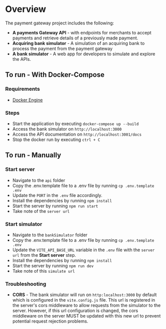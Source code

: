 # Overview

The payment gateway project includes the following:
- **A payments Gateway API** - with endpoints for merchants to accept payments and retrieve details of a previously made payment.
- **Acquiring bank simulator** - A simulation of an acquiring bank to process the payment from the payment gateway
- **A bank simulator** - A web app for developers to simulate and explore the APIs.

## To run - With Docker-Compose

### Requirements

- [Docker Engine](https://docs.docker.com/engine/install/)

### Steps

- Start the application by executing `docker-compose up --build`
- Access the bank simulator on `http://localhost:3000`
- Access the API documentation on `http://localhost:3001/docs`
- Stop the docker run by executing `ctrl + C`

## To run - Manually

### Start server
- Navigate to the `api` folder
- Copy the .env.template file to a .env file by running `cp .env.template .env`
- Update the `PORT` in the `.env` file accordingly.
- Install the dependencies by running `npm install`
- Start the server by running `npm run start`
- Take note of the `server url`

### Start simulator

- Navigate to the `bankSimulator` folder
- Copy the .env.template file to a .env file by running `cp .env.template .env`
- Update the `VITE_API_BASE_URL` variable in the `.env` file with the `server url` from the **Start server** step. 
- Install the dependencies by running `npm install`
- Start the server by running `npm run dev`
- Take note of this `simulate url`

### Troubleshooting

- **CORS** - The bank simulator will run on `http:localhost:3000` by default which is configured in the `vite.config.js` file. This url is registered in the server's cors middleware to allow requests from the simulator to the server. However, if this url configuration is changed, the cors middleware on the server MUST be updated with this new url to prevent potential request rejection problems.

